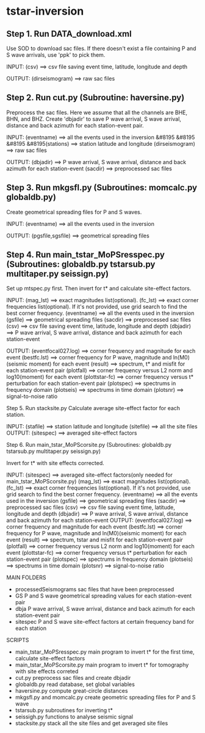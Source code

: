 # tstar-inversion

## Step 1. Run DATA_download.xml

Use SOD to download sac files. If there doesn't exist a file containing P and S wave arrivals, use 'ppk' to pick them.

INPUT:  (csv)           ==> csv file saving event time, latitude, longitude and depth

OUTPUT: (dirseismogram) ==> raw sac files



## Step 2. Run cut.py (Subroutine: haversine.py)

Preprocess the sac files. Here we assume that all the channels are BHE, BHN, and BHZ. Create 'dbjadir' to save P wave arrival, S wave arrival, distance and back azimuth for each station-event pair.

INPUT:  (eventname)     ==> all the events used in the inversion
&#8195 &#8195 &#8195 &#8195(stations)      ==> station latitude and longitude
        (dirseismogram) ==> raw sac files
        
OUTPUT: (dbjadir)       ==> P wave arrival, S wave arrival, distance and back azimuth for each station-event
        (sacdir)        ==> preprocessed sac files



## Step 3. Run mkgsfl.py (Subroutines: momcalc.py globaldb.py)

Create geometrical spreading files for P and S waves.

INPUT:  (eventname)       ==> all the events used in the inversion

OUTPUT: (pgsfile,sgsfile) ==> geometrical spreading files



## Step 4. Run main_tstar_MoPSresspec.py (Subroutines: globaldb.py tstarsub.py multitaper.py seissign.py)

Set up mtspec.py first. Then invert for t* and calculate site-effect factors.

INPUT:  (mag_lst)           ==> exact magnitudes list(optional).
        (fc_lst)            ==> exact corner frequencies list(optional). If it's not provided, use grid search to find the best corner frequency.
        (eventname)         ==> all the events used in the inversion
        (gsfile)            ==> geometrical spreading files
        (sacdir)            ==> preprocessed sac files
        (csv)               ==> csv file saving event time, latitude, longitude and depth
        (dbjadir)           ==> P wave arrival, S wave arrival, distance and back azimuth for each station-event
        
OUTPUT: (eventfocal027.log) ==> corner frequency and magnitude for each event
        (bestfc.lst)        ==> corner frequency for P wave, magnitude and ln(M0)(seismic moment) for each event
        (result)            ==> spectrum, t* and misfit for each station-event pair
        (plotfall)          ==> corner frequency versus L2 norm and log10(moment) for each event
        (plottstar-fc)      ==> corner frequency versus t* perturbation for each station-event pair
        (plotspec)          ==> spectrums in frequency domain
        (plotseis)          ==> spectrums in time domain
        (plotsnr)           ==> signal-to-noise ratio



Step 5. Run stacksite.py
Calculate average site-effect factor for each station.

INPUT:  (stafile)   ==> station latitude and longitude
        (sitefile)  ==> all the site files
OUTPUT: (sitespec)  ==> averaged site-effect factors



Step 6. Run main_tstar_MoPScorsite.py (Subroutines: globaldb.py tstarsub.py multitaper.py seissign.py)

Invert for t* with site effects corrected.

INPUT:  (sitespec)          ==> averaged site-effect factors(only needed for main_tstar_MoPScorsite.py)
        (mag_lst)           ==> exact magnitudes list(optional).
        (fc_lst)            ==> exact corner frequencies list(optional). If it's not provided, use grid search to find the best corner frequency.
        (eventname)         ==> all the events used in the inversion
        (gsfile)            ==> geometrical spreading files
        (sacdir)            ==> preprocessed sac files
        (csv)               ==> csv file saving event time, latitude, longitude and depth
        (dbjadir)           ==> P wave arrival, S wave arrival, distance and back azimuth for each station-event
OUTPUT: (eventfocal027.log) ==> corner frequency and magnitude for each event
        (bestfc.lst)        ==> corner frequency for P wave, magnitude and ln(M0)(seismic moment) for each event
        (result)            ==> spectrum, tstar and misfit for each station-event pair
        (plotfall)          ==> corner frequency versus L2 norm and log10(moment) for each event
        (plottstar-fc)      ==> corner frequency versus t* perturbation for each station-event pair
        (plotspec)          ==> spectrums in frequency domain
        (plotseis)          ==> spectrums in time domain
        (plotsnr)           ==> signal-to-noise ratio




MAIN FOLDERS
* processedSeismograms    sac files that have been preprocessed
* GS    P and S wave geometrical spreading values for each station-event pair
* dbja    P wave arrival, S wave arrival, distance and back azimuth for each station-event pair
* sitespec    P and S wave site-effect factors at certain frequency band for each station




SCRIPTS
* main_tstar_MoPSresspec.py    main program to invert t* for the first time, calculate site-effect factors
* main_tstar_MoPScorsite.py    main program to invert t* for tomography with site effects correted
* cut.py    preprocess sac files and create dbjadir
* globaldb.py    read database, set global variables
* haversine.py    compute great-circle distances
* mkgsfl.py and momcalc.py    create geometric spreading files for P and S wave
* tstarsub.py    subroutines for inverting t*
* seissigh.py    functions to analyse seismic signal
* stacksite.py    stack all the site files and get averaged site files
